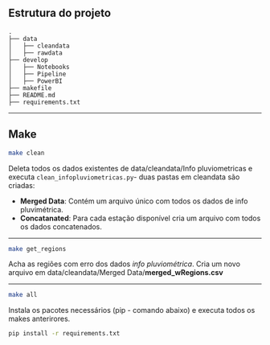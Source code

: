## Estrutura do projeto

```
.
├── data
│   ├── cleandata 
│   ├── rawdata 
├── develop
│   ├── Notebooks 
│   ├── Pipeline
│   ├── PowerBI
├── makefile
├── README.md
├── requirements.txt
```

---
## Make
```bash
make clean
```
Deleta todos os dados existentes de data/cleandata/Info pluviometricas e executa  `clean_infopluviometricas.py`- duas pastas em cleandata são criadas:
 - **Merged Data**: Contém um arquivo único com todos os dados de info pluvimétrica.
 - **Concatanated**:  Para cada estação disponível cria um arquivo com todos os dados concatenados.

 ---
```bash
make get_regions
```
Acha as regiões com erro dos dados *info pluviométrica*. Cria um novo arquivo em data/cleandata/Merged Data/**merged_wRegions.csv** 

---
```bash
make all
```
Instala os pacotes necessários (pip - comando abaixo) e executa todos os makes anterirores.

```bash
pip install -r requirements.txt
```


